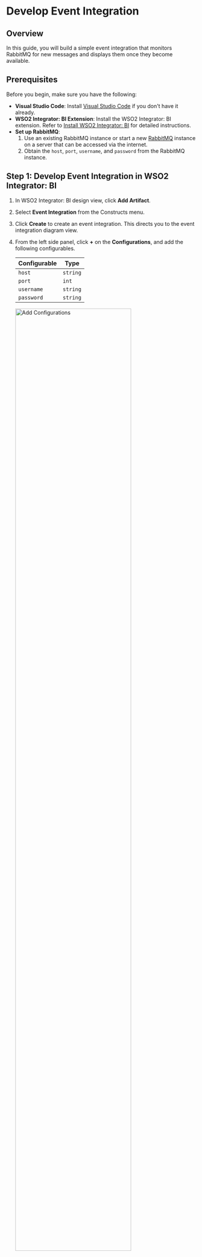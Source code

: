 # Develop Event Integration

## Overview

In this guide, you will build a simple event integration that monitors RabbitMQ for new messages and displays them once they become available.

## Prerequisites

Before you begin, make sure you have the following:

- <b>Visual Studio Code</b>: Install <a href="https://code.visualstudio.com/">Visual Studio Code</a> if you don't have it already.
- <b>WSO2 Integrator: BI Extension</b>: Install the WSO2 Integrator: BI extension. Refer to <a href="../install-wso2-integrator-bi/">Install WSO2 Integrator: BI</a> for detailed instructions.
- <b>Set up RabbitMQ</b>:
    1. Use an existing RabbitMQ instance or start a new [RabbitMQ](https://www.rabbitmq.com/download.html) instance on a server that can be accessed via the internet.
    2. Obtain the `host`, `port`, `username`, and `password` from the RabbitMQ instance.

## Step 1: Develop Event Integration in WSO2 Integrator: BI

1. In WSO2 Integrator: BI design view, click **Add Artifact**.
2. Select **Event Integration** from the Constructs menu.
3. Click **Create** to create an event integration. This directs you to the event integration diagram view.
4. From the left side panel, click **+** on the **Configurations**, and add the following configurables.

    | Configurable        | Type       |
    |---------------------|------------|
    | `host`              | `string`   |
    | `port`              | `int`      |
    | `username`          | `string`   |
    | `password`          | `string`   |
    
    <a href="{{base_path}}/assets/img/get-started/develop-event-integration/add-configurables.gif"><img src="{{base_path}}/assets/img/get-started/develop-event-integration/add-configurables.gif" alt="Add Configurations" width="80%"></a>

5. Go to the **Design View** by clicking the Home icon on the top left corner and click **Add Artifact**.
6. Select **RabbitMQ Event Handler**. Choosing the **Event Integration** from the Devant console disables the other options.
7. Provide the name of the **RabbitMQ Configuration** as `eventListener`.
8. Select previously defined `host` and `port` configuration variables for the **Host** and **Port**.
9. Then, expand the **Advanced Configurations** and enter the following configurables. Then click **Next**.

    | Field                   | Value        |
    |-------------------------|--------------|
    | **username**            | `username`   |
    | **password**            | `password`   |

10. Add `Orders` as the **Queue Name** and click **Create**. If there is no queue named `Orders` in RabbitMQ server, this will create a new queue with this name. 

    <a href="{{base_path}}/assets/img/get-started/develop-event-integration/add-event-listener.gif"><img src="{{base_path}}/assets/img/get-started/develop-event-integration/add-event-listener.gif" alt="Add Configurations" width="80%"></a>

11. In the **Design** view, click the `onMessage` function box. It will redirect you to the flow diagram view.
12. Click the plus icon after the **Start** node to open the node panel.
13. Add a **Log Info** node with the **Msg** as `message.toString()`. 

    <a href="{{base_path}}/assets/img/get-started/develop-event-integration/implement-event-handler.gif"><img src="{{base_path}}/assets/img/get-started/develop-event-integration/implement-event-handler.gif" alt="Add Configurations" width="80%"></a>

## Step 2: Run the integration in WSO2 Integrator: BI

1. Click **Run** in the top right corner to run the integration. This compiles the integration and runs it in the embedded Ballerina runtime.